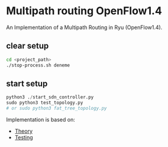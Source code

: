 # Multipath routing  OpenFlow1.4

An Implementation of a Multipath Routing in Ryu (OpenFlow1.4).


## clear setup
```bash
cd <project_path>
./stop-process.sh deneme
```

## start setup
```python
python3 ./start_sdn_controller.py
sudo python3 test_topology.py 
# or sudo python3 fat_tree_topology.py
```


Implementation is based on:
* [Theory](https://wildanmsyah.wordpress.com/2018/01/13/multipath-routing-with-load-balancing-using-ryu-openflow-controller)
* [Testing](https://wildanmsyah.wordpress.com/2018/01/21/testing-ryu-multipath-routing-with-load-balancing-on-mininet)





